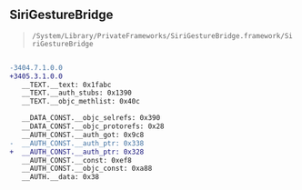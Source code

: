 ## SiriGestureBridge

> `/System/Library/PrivateFrameworks/SiriGestureBridge.framework/SiriGestureBridge`

```diff

-3404.7.1.0.0
+3405.3.1.0.0
   __TEXT.__text: 0x1fabc
   __TEXT.__auth_stubs: 0x1390
   __TEXT.__objc_methlist: 0x40c

   __DATA_CONST.__objc_selrefs: 0x390
   __DATA_CONST.__objc_protorefs: 0x28
   __AUTH_CONST.__auth_got: 0x9c8
-  __AUTH_CONST.__auth_ptr: 0x338
+  __AUTH_CONST.__auth_ptr: 0x328
   __AUTH_CONST.__const: 0xef8
   __AUTH_CONST.__objc_const: 0xa88
   __AUTH.__data: 0x38

```

